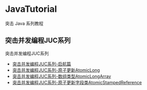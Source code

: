 # JavaTutorial
突击 Java 系列教程
## 突击并发编程JUC系列
突击并发编程JUC系列
- [突击并发编程JUC系列-启航篇](https://mp.weixin.qq.com/s/hT7uUNoNULg7nng5ORVcTg)
- [突击并发编程JUC系列-原子更新AtomicLong](https://mp.weixin.qq.com/s/PnnRmNMvtKe1hGrRXJfx4g)
- [突击并发编程JUC系列-数组类型AtomicLongArray](https://mp.weixin.qq.com/s/GEw2yZ2ssJsTpsCVilMLRA)
- [突击并发编程JUC系列-原子更新字段类AtomicStampedReference](https://mp.weixin.qq.com/s/sqqK0B2GH2zBNWCoz48mOw)
